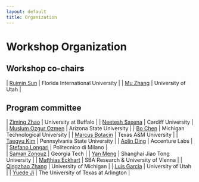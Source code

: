 ```yaml
---
layout: default
title: Organization
---
```


# Workshop Organization


## Workshop co-chairs
<!-- - [Ruimin Sun](https://www.ruiminsun.com/),&emsp;&emsp;&emsp;&emsp;&emsp;*Florida International University*
- [Mu Zhang](https://sites.google.com/site/muzhang82/), &emsp;&emsp;&emsp;&emsp;*University of Utah* -->

| [Ruimin Sun](https://www.ruiminsun.com/) | Florida International University |
| [Mu Zhang](https://sites.google.com/site/muzhang82/) | University of Utah |

## Program committee


| [Ziming Zhao](https://zzm7000.github.io/) | University at Buffalo |
| [Neetesh Saxena](https://profiles.cardiff.ac.uk/staff/saxenan4) | Cardiff University |
| [Muslum Ozgur Ozmen](https://ozgurozmen.github.io/) | Arizona State University |
| [Bo Chen](https://pages.mtu.edu/~bchen/) | Michigan Technological University |
| [Marcus Botacin](https://marcusbotacin.github.io/) | Texas A&M University |
| [Taegyu Kim](https://tgkim.gitlab.io) | Pennsylvania State University |
| [Aolin Ding](https://aolind.github.io/) | Accenture Labs |
| [Stefano Longari](https://ascarecrowhat.github.io) | Politecnico di Milano |               
| [Saman Zonouz](https://www.cc.gatech.edu/people/saman-zonouz) | Georgia Tech |
| [Yan Meng](https://yan4meng.github.io/) | Shanghai Jiao Tong University |
| [Matthias Eckhart](https://www.sba-research.org/team/matthias-eckhart/) | SBA Research & University of Vienna |
| [Qingzhao Zhang](https://zqzqz.github.io/) | University of Michigan |
| [Luis Garcia](https://lagarcia.us) | University of Utah |
| [Yuede Ji]((https://yuede.github.io/)) | The University of Texas at Arlington |
